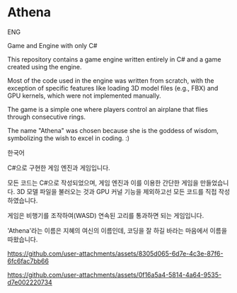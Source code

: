 # Athena

ENG

Game and Engine with only C#

This repository contains a game engine written entirely in C# and a game created using the engine.

Most of the code used in the engine was written from scratch, with the exception of specific features like loading 3D model files (e.g., FBX) and GPU kernels, which were not implemented manually.

The game is a simple one where players control an airplane that flies through consecutive rings.

The name "Athena" was chosen because she is the goddess of wisdom, symbolizing the wish to excel in coding. :)






한국어

C#으로 구현한 게임 엔진과 게임입니다.

모든 코드는 C#으로 작성되었으며, 게임 엔진과 이를 이용한 간단한 게임을 만들었습니다.
3D 모델 파일을 불러오는 것과 GPU 커널 기능을 제외하고선 모든 코드를 직접 작성하였습니다.

게임은 비행기를 조작하여(WASD) 연속된 고리를 통과하면 되는 게임입니다.

'Athena'라는 이름은 지혜의 여신의 이름인데, 코딩을 잘 하길 바라는 마음에서 이름을 따왔습니다.

https://github.com/user-attachments/assets/8305d065-6d7e-4c3e-87f6-6fc6fac7bb66

https://github.com/user-attachments/assets/0f16a5a4-5814-4a64-9535-d7e002220734
